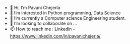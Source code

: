 - 👋 Hi, I’m Pavani Chejerla
- 👀 I’m interested in Python programming, Data Science
- 🌱 I’m currently a Computer science Engineering student.
- 💞️ I’m looking to collaborate on ...
- 📫 How to reach me : Linkedin - https://www.linkedin.com/in/pavanichejerla/

<!---
askmadonna/askmadonna is a ✨ special ✨ repository because its `README.md` (this file) appears on your GitHub profile.
You can click the Preview link to take a look at your changes.
--->
